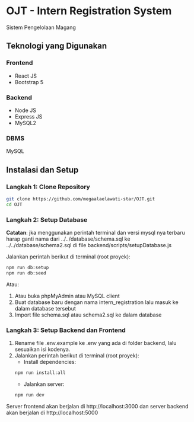 # OJT - Intern Registration System
Sistem Pengelolaan Magang

## Teknologi yang Digunakan
### Frontend
- React JS
- Bootstrap 5

### Backend
- Node JS
- Express JS
- MySQL2

### DBMS
MySQL

## Instalasi dan Setup
### Langkah 1: Clone Repository
```bash
git clone https://github.com/megaalaelawati-star/OJT.git
cd OJT
```

### Langkah 2: Setup Database
**Catatan**: jka menggunakan perintah terminal dan versi mysql nya terbaru harap ganti nama dari ../../database/schema.sql ke ../../database/schema2.sql di file backend/scripts/setupDatabase.js

Jalankan perintah berikut di terminal (root proyek):
```bash
npm run db:setup
npm run db:seed
```
Atau:
1. Atau buka phpMyAdmin atau MySQL client
2. Buat database baru dengan nama intern_registration lalu masuk ke dalam database tersebut
3. Import file schema.sql atau schema2.sql ke dalam database

### Langkah 3: Setup Backend dan Frontend
1. Rename file .env.example ke .env yang ada di folder backend, lalu sesuaikan isi kodenya.
2. Jalankan perintah berikut di terminal (root proyek):
    - Install dependencies:
    ```bash
    npm run install:all
    ```
    - Jalankan server:
    ```bash
    npm run dev
    ```
Server frontend akan berjalan di http://localhost:3000 dan server backend akan berjalan di http://localhost:5000
